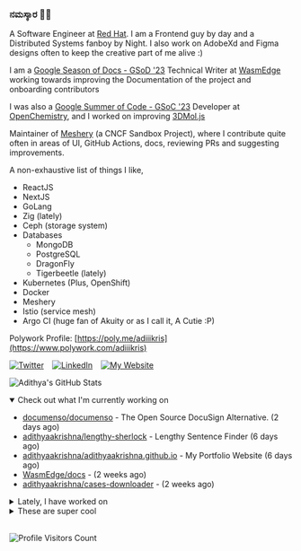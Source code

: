 ### ನಮಸ್ಕಾರ 🙏🏼
  
A Software Engineer at [Red Hat](https://www.redhat.com). I am a Frontend guy by day and a Distributed Systems fanboy by Night. I also work on AdobeXd and Figma designs often to keep the creative part of me alive :)

I am a [Google Season of Docs - GSoD '23](https://developers.google.com/season-of-docs) Technical Writer at [WasmEdge](https://github.com/WasmEdge) working towards improving the Documentation of the project and onboarding contributors

I was also a [Google Summer of Code - GSoC '23](https://summerofcode.withgoogle.com/) Developer at [OpenChemistry](https://openchemistry.org), and I worked on improving [3DMol.js](https://github.com/3dmol/3Dmol.js)

Maintainer of [Meshery](https://github.com/meshery) (a CNCF Sandbox Project), where I contribute quite often in areas of UI, GitHub Actions, docs, reviewing PRs and suggesting improvements.

A non-exhaustive list of things I like,

- ReactJS
- NextJS
- GoLang
- Zig (lately)
- Ceph (storage system)
- Databases
  - MongoDB
  - PostgreSQL
  - DragonFly
  - Tigerbeetle (lately)
- Kubernetes (Plus, OpenShift)
- Docker
- Meshery
- Istio (service mesh)
- Argo CI (huge fan of Akuity or as I call it, A Cutie :P)

Polywork Profile: [https://poly.me/adiiikris](https://www.polywork.com/adiiikris)

[![Twitter](https://img.shields.io/badge/-@adii_kris-%231DA1F2?style=for-the-badge&logo=twitter&logoColor=ffffff)](https:/twitter.adikris.in) &ensp;
[![LinkedIn](https://img.shields.io/badge/-Adithya%20Krishna-%230A67C3?style=for-the-badge&logo=linkedin&logoColor=ffffff)](https://linkedin.adikris.in/) &ensp;
[![My Website](https://img.shields.io/badge/-My%20Website-%230A67C3?style=for-the-badge)](https://adikris.in/)



![Adithya's GitHub Stats](https://github-readme-stats.vercel.app/api?username=adithyaakrishna&show_icons=true&hide_border=true&title_color=fff&icon_color=79ff97&text_color=9f9f9f&bg_color=151515)


<details open="true">
  <summary>Check out what I'm currently working on</summary>
  
  - [documenso/documenso](https://github.com/documenso/documenso) - The Open Source DocuSign Alternative. (2 days ago)
  - [adithyaakrishna/lengthy-sherlock](https://github.com/adithyaakrishna/lengthy-sherlock) - Lengthy Sentence Finder (6 days ago)
  - [adithyaakrishna/adithyaakrishna.github.io](https://github.com/adithyaakrishna/adithyaakrishna.github.io) - My Portfolio Website (6 days ago)
  - [WasmEdge/docs](https://github.com/WasmEdge/docs) -  (2 weeks ago)
  - [adithyaakrishna/cases-downloader](https://github.com/adithyaakrishna/cases-downloader) -  (2 weeks ago)
</details>

<details>
  <summary>Lately, I have worked on</summary>
  
  - [feat: added contents for testing of wasmedge](https://github.com/WasmEdge/docs/pull/197) on [WasmEdge/docs](https://github.com/WasmEdge/docs) (4 days ago)
  - [feat: add docs for fuzzing](https://github.com/WasmEdge/docs/pull/181) on [WasmEdge/docs](https://github.com/WasmEdge/docs) (3 weeks ago)
  - [chore: updated slack to discord links](https://github.com/documenso/documenso/pull/595) on [documenso/documenso](https://github.com/documenso/documenso) (3 weeks ago)
  - [feat: add wasmedge-ebpf and wasmedge-rusttls](https://github.com/WasmEdge/docs/pull/179) on [WasmEdge/docs](https://github.com/WasmEdge/docs) (4 weeks ago)
  - [feat: added contents for testing of wasmedge apps](https://github.com/WasmEdge/docs/pull/177) on [WasmEdge/docs](https://github.com/WasmEdge/docs) (4 weeks ago)
</details>

<details>
  <summary>These are super cool</summary>
  
  - [prestodb/presto](https://github.com/prestodb/presto) - The official home of the Presto distributed SQL query engine for big data (3 days ago)
  - [unkeyed/unkey](https://github.com/unkeyed/unkey) - Open source API authentication and authorization (5 days ago)
  - [opensourcediversity/opensourcediversity.org](https://github.com/opensourcediversity/opensourcediversity.org) - 🌼 Code of https://opensourcediversity.org (1 week ago)
  - [twentyhq/twenty](https://github.com/twentyhq/twenty) - Building a modern alternative to Salesforce, powered by the community. (1 week ago)
  - [uptrain-ai/uptrain](https://github.com/uptrain-ai/uptrain) - Your open-source LLM evaluation toolkit. Get scores for factual accuracy, context retrieval quality, tonality, and many more to understand the quality of your LLM applications (2 weeks ago)
</details>

<br> 

![Profile Visitors Count](https://profile-counter.glitch.me/adithyaakrishna/count.svg)
